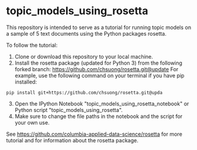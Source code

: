 # topic_models_using_rosetta

This repository is intended to serve as a tutorial for running topic models on a sample of 5 text documents using the Python packages rosetta. 

To follow the tutorial:

1. Clone or download this repository to your local machine.
2. Install the rosetta package (updated for Python 3) from the following forked branch: https://github.com/chsuong/rosetta.git@update
For example, use the following command on your terminal if you have pip installed: 
```
pip install git+https://github.com/chsuong/rosetta.git@upda
```
3. Open the IPython Notebook "topic_models_using_rosetta_notebook" or Python script "topic_models_using_rosetta". 
4. Make sure to change the file paths in the notebook and the script for your own use.

See https://github.com/columbia-applied-data-science/rosetta for more tutorial and for information about the rosetta package.

